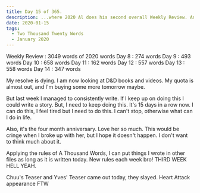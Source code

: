 ```yaml
---
title: Day 15 of 365.
description: ...where 2020 Al does his second overall Weekly Review. And some tidbits about his relationship and LOONA.
date: 2020-01-15
tags:
  - Two Thousand Twenty Words
  - January 2020
---
```


Weekly Review : 3049 words of 2020 words
Day 8  : 274 words
Day 9  : 493 words
Day 10 : 658 words
Day 11 : 162 words
Day 12 : 557 words
Day 13 : 558 words
Day 14 : 347 words

My resolve is dying. I am now looking at D&D books and videos. My quota is almost out, and I'm buying some more tomorrow maybe.

But last week I managed to consistently write. If I keep up on doing this I could write a story. But, I need to keep doing this. It's 15 days in a row now. I can do this, I feel tired but I need to do this. I can't stop, otherwise what can I do in life. 

Also, it's the four month anniversary. Love her so much. This would be cringe when I broke up with her, but I hope it doesn't happen. I don't want to think much about it.

Applying the rules of A Thousand Words, I can put things I wrote in other files as long as it is written today. New rules each week bro! THIRD WEEK HELL YEAH.

Chuu's Teaser and Yves' Teaser came out today, they slayed. Heart Attack appearance FTW

